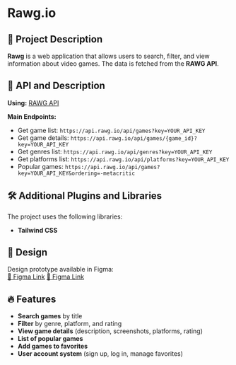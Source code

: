 # Rawg.io

## 📌 Project Description
**Rawg** is a web application that allows users to search, filter, and view information about video games. The data is fetched from the **RAWG API**.

## 🔗 API and Description
**Using:** [RAWG API](https://rawg.io/apidocs)

**Main Endpoints:**
- Get game list: `https://api.rawg.io/api/games?key=YOUR_API_KEY`
- Get game details: `https://api.rawg.io/api/games/{game_id}?key=YOUR_API_KEY`
- Get genres list: `https://api.rawg.io/api/genres?key=YOUR_API_KEY`
- Get platforms list: `https://api.rawg.io/api/platforms?key=YOUR_API_KEY`
- Popular games: `https://api.rawg.io/api/games?key=YOUR_API_KEY&ordering=-metacritic`

## 🛠 Additional Plugins and Libraries
The project uses the following libraries:
- **Tailwind CSS**

## 🎨 Design
Design prototype available in Figma:  
[🔗 Figma Link](https://www.figma.com/design/61UCxrFUXb8R0wFxgeJF2H/RAWG.IO?node-id=1-486&m=dev)
[🔗 Figma Link](https://www.figma.com/design/JKojoD79eo2JhVDXxN3TcY/RAWG.IO_v2?node-id=1-1178&m=dev)

## 🔥 Features
- **Search games** by title  
- **Filter** by genre, platform, and rating  
- **View game details** (description, screenshots, platforms, rating)  
- **List of popular games**  
- **Add games to favorites**  
- **User account system** (sign up, log in, manage favorites)
